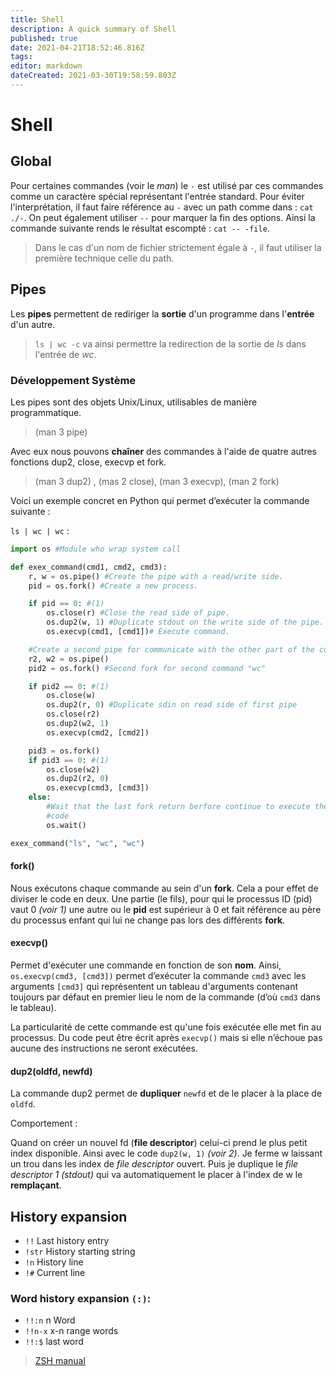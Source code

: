 ```yaml
---
title: Shell
description: A quick summary of Shell
published: true
date: 2021-04-21T18:52:46.816Z
tags: 
editor: markdown
dateCreated: 2021-03-30T19:58:59.803Z
---
```


# Shell

## Global

 Pour certaines commandes (voir le *man*) le `-` est utilisé par ces commandes comme un caractère spécial représentant l'entrée standard. Pour éviter l'interprétation, il faut faire référence au `-` avec un path comme dans :  `cat ./-`. On peut également utiliser `--` pour marquer la fin des options. Ainsi la commande suivante rends le résultat escompté : `cat -- -file`.

> Dans le cas d'un nom de fichier strictement égale à `-`, il faut utiliser la première technique celle du path.

## Pipes

Les **pipes** permettent de rediriger la **sortie** d'un programme dans l'**entrée** d'un autre.
> `ls | wc -c` va ainsi permettre la redirection de la sortie de *ls* dans l'entrée de *wc*.

### Développement Système

Les pipes sont des objets Unix/Linux, utilisables de manière programmatique.
> (man 3 pipe)

Avec eux nous pouvons **chaîner** des commandes à l'aide de quatre autres fonctions dup2, close, execvp et fork.
> (man 3 dup2) , (mas 2 close), (man 3 execvp), (man 2 fork)

Voici un exemple concret en Python qui permet d’exécuter la commande suivante :

`ls | wc | wc` :

```python
import os #Module who wrap system call

def exex_command(cmd1, cmd2, cmd3):
    r, w = os.pipe() #Create the pipe with a read/write side.
    pid = os.fork() #Create a new process.

    if pid == 0: #(1)
        os.close(r) #Close the read side of pipe.
        os.dup2(w, 1) #Duplicate stdout on the write side of the pipe. (2)
        os.execvp(cmd1, [cmd1])# Execute command.

    #Create a second pipe for communicate with the other part of the command
    r2, w2 = os.pipe()
    pid2 = os.fork() #Second fork for second command "wc"

    if pid2 == 0: #(1)
        os.close(w)
        os.dup2(r, 0) #Duplicate sdin on read side of first pipe
        os.close(r2)
        os.dup2(w2, 1)
        os.execvp(cmd2, [cmd2])

    pid3 = os.fork()
    if pid3 == 0: #(1)
        os.close(w2)
        os.dup2(r2, 0)
        os.execvp(cmd3, [cmd3])
    else:
        #Wait that the last fork return berfore continue to execute the father
        #code
        os.wait()

exex_command("ls", "wc", "wc")

```



#### fork()

Nous exécutons chaque commande au sein d'un **fork**. Cela a pour effet de diviser le code en deux. Une partie (le fils), pour qui le processus ID (pid) vaut 0 *(voir 1)* une autre ou le **pid** est supérieur à 0 et fait référence au père du processus enfant qui lui ne change pas lors des différents **fork**.

#### execvp()

Permet d'exécuter une commande en fonction de son **nom**. Ainsi, `os.execvp(cmd3, [cmd3])` permet d’exécuter la commande `cmd3` avec les arguments `[cmd3]` qui représentent un tableau d'arguments contenant toujours par défaut en premier lieu le nom de la commande (d’où `cmd3` dans le tableau).  

La particularité de cette commande est qu'une fois exécutée elle met fin au processus. Du code peut être écrit après `execvp()` mais si elle n’échoue pas aucune des instructions ne seront exécutées.

#### dup2(oldfd, newfd)

La commande dup2 permet de **dupliquer** `newfd` et de le placer à la place de `oldfd`.

Comportement :  

Quand on créer un nouvel fd (**file descriptor**) celui-ci prend le plus petit index disponible. Ainsi  avec le code `dup2(w, 1)` *(voir 2)*. Je ferme w laissant un trou dans les index de *file descriptor* ouvert. Puis je duplique le *file descriptor 1 (stdout)* qui va automatiquement le placer à l'index de w le **remplaçant**.


## History expansion

* `!!` Last history entry
* `!str` History starting string
* `!n` History line
* `!#` Current line

### Word history expansion `(:)`:

* `!!:n` n Word
* `!!n-x` x-n range words
* `!!:$` last word

> [ZSH manual](http://zsh.sourceforge.net/Doc/Release/zsh_toc.html)